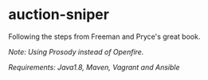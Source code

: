 # auction-sniper
Following the steps from Freeman and Pryce's great book.

*Note: Using Prosody instead of Openfire.*

*Requirements: Java1.8, Maven, Vagrant and Ansible*
